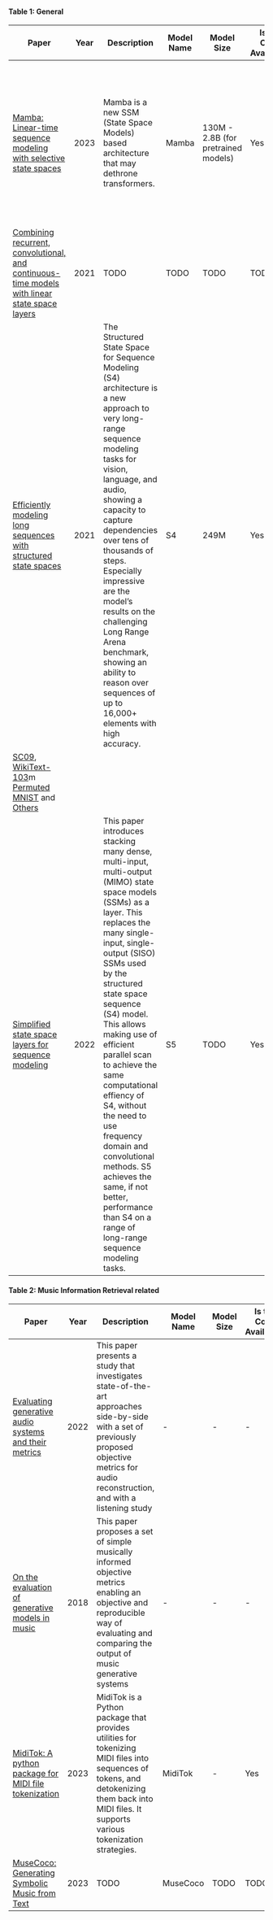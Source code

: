 #### Table 1: General
| Paper                                                                                                                                                                                          | Year | Description | Model Name | Model Size | Is the Code Available? | GitHub link | Evaluation Methods | Training Data |
| ---------------------------------------------------------------------------------------------------------------------------------------------------------------------------------------------- | ---- | ----------- | ---------- | ---------- | ---------------------- | ----------- | ------------------ | ------------- |
| [Mamba: Linear-time sequence modeling with selective state spaces](https://arxiv.org/abs/2312.00752)                                                                                           | 2023 | Mamba is a new SSM (State Space Models) based architecture that may dethrone transformers. | Mamba      | 130M - 2.8B (for pretrained models) | Yes                    | https://github.com/state-spaces/mamba | Zero-shot evaluation using [lm-evaluation-harness](https://github.com/EleutherAI/lm-evaluation-harness/tree/big-refactor). ***Mamba is best-in-class on every single evaluation result, and generally matches baselines at twice the model size.*** | Pretrained language models have been trained on the [pile](https://huggingface.co/datasets/EleutherAI/pile) dataset. |
| [Combining recurrent, convolutional, and continuous-time models with linear state space layers](https://arxiv.org/abs/2110.13985) | 2021 | TODO           | TODO          | TODO          | TODO                      | TODO           | TODO                  | TODO             |
| [Efficiently modeling long sequences with structured state spaces](https://arxiv.org/abs/2111.00396)                                                                                           | 2021 | The Structured State Space for Sequence Modeling (S4) architecture is a new approach to very long-range sequence modeling tasks for vision, language, and audio, showing a capacity to capture dependencies over tens of thousands of steps. Especially impressive are the model’s results on the challenging Long Range Arena benchmark, showing an ability to reason over sequences of up to 16,000+ elements with high accuracy.           | S4          | 249M          | Yes                      | https://github.com/state-spaces/s4?tab=readme-ov-file           | Evaluated on [Long-Range Arena (LRA)](https://github.com/google-research/long-range-arena) benchmark as well as on other datasets in various tasks including image and speech classification, image and text generation, and time series forecasting.
| [SC09](https://huggingface.co/datasets/krandiash/sc09), [WikiText-103](https://paperswithcode.com/dataset/wikitext-103)m [Permuted MNIST](https://paperswithcode.com/dataset/permuted-mnist) and [Others](https://github.com/state-spaces/s4/tree/main/configs/pipeline) |
| [Simplified state space layers for sequence modeling](https://arxiv.org/abs/2208.04933)                                                                                                        | 2022 |  This paper introduces stacking many dense, multi-input, multi-output (MIMO) state space models (SSMs) as a layer. This replaces the many single-input, single-output (SISO) SSMs used by the structured state space sequence (S4) model. This allows making use of efficient parallel scan to achieve the same computational effiency of S4, without the need to use frequency domain and convolutional methods. S5 achieves the same, if not better, performance than S4 on a range of long-range sequence modeling tasks.           | S5          | TODO          | Yes                      | https://github.com/lindermanlab/S5           | Evaluated on [Long-Range Arena (LRA)](https://github.com/google-research/long-range-arena) benchmark as well as on other datasets in various tasks including speech and Pixel-Level 1-D image classification | [Long-Range Arena (LRA)](https://github.com/google-research/long-range-arena), [sMNIST](https://github.com/dsalaj/sMNIST), psMNIST and others         |

#### Table 2: Music Information Retrieval related
| Paper                                                                                                                                                                                          | Year | Description | Model Name | Model Size | Is the Code Available? | GitHub link | Evaluation Methods | Training Data |
| ---------------------------------------------------------------------------------------------------------------------------------------------------------------------------------------------- | ---- | ----------- | ---------- | ---------- | ---------------------- | ----------- | ------------------ | ------------- |
| [Evaluating generative audio systems and their metrics](https://arxiv.org/abs/2209.00130)                                                                                                      | 2022 | This paper presents a study that investigates state-of-the-art approaches side-by-side with a set of previously proposed objective metrics for audio reconstruction, and with a listening study          | -          | -          | -                      | -           | -                  | [Nsynth](https://magenta.tensorflow.org/datasets/nsynth)             |
| [On the evaluation of generative models in music](https://www.researchgate.net/publication/328728367_On_the_evaluation_of_generative_models_in_music)                                                                                | 2018 | This paper proposes a set of simple musically informed objective metrics enabling an objective and reproducible way of evaluating and comparing the output of music generative systems           | -          | -          | -                      | -           | -                  | -             |
| [MidiTok: A python package for MIDI file tokenization](https://arxiv.org/abs/2310.17202) | 2023 | MidiTok is a Python package that provides utilities for tokenizing MIDI files into sequences of tokens, and detokenizing them back into MIDI files. It supports various tokenization strategies. | MidiTok | - | Yes | [https://github.com/Natooz/MidiTok](https://github.com/Natooz/MidiTok) | - | - |
| [MuseCoco: Generating Symbolic Music from Text](https://arxiv.org/abs/2306.00110)                                                                                                              | 2023 | TODO           | MuseCoco   | TODO          | TODO                      | TODO           | TODO                  | TODO             |
